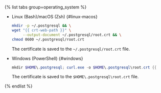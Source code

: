 {% list tabs group=operating_system %}

- Linux (Bash)/macOS (Zsh) {#linux-macos}

   ```bash
   mkdir -p ~/.postgresql && \
   wget "{{ crt-web-path }}" \
        --output-document ~/.postgresql/root.crt && \
   chmod 0600 ~/.postgresql/root.crt
   ```

   The certificate is saved to the `~/.postgresql/root.crt` file.

- Windows (PowerShell) {#windows}

   ```powershell
   mkdir $HOME\.postgresql; curl.exe -o $HOME\.postgresql\root.crt {{ crt-web-path }}
   ```

   The certificate is saved to the `$HOME\.postgresql\root.crt` file.

{% endlist %}
